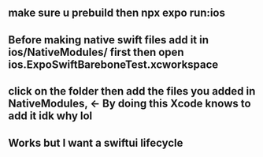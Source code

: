 ## make sure u prebuild then npx expo run:ios
## Before making native swift files add it in ios/NativeModules/ first then open ios.ExpoSwiftBareboneTest.xcworkspace
## click on the folder then add the files you added in NativeModules, <- By doing this Xcode knows to add it idk why lol
## Works but I want a swiftui lifecycle
